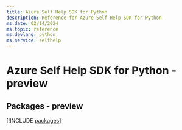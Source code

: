 ```yaml
---
title: Azure Self Help SDK for Python
description: Reference for Azure Self Help SDK for Python
ms.date: 02/14/2024
ms.topic: reference
ms.devlang: python
ms.service: selfhelp
---
```

# Azure Self Help SDK for Python - preview
## Packages - preview
[!INCLUDE [packages](self-help-index.md)]